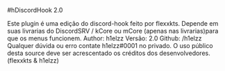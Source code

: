 #hDiscordHook 2.0

Este plugin é uma edição do discord-hook feito por flexxkts.
Depende em suas livrarias do DiscordSRV / kCore ou mCore (apenas nas livrarias)para que os menus funcionem.
Author: h1elzz
Versão: 2.0
Github: /h1elzz
Qualquer dúvida ou erro contate h1elzz#0001 no privado.
O uso público desta source deve ser acrescentado os créditos dos desenvolvedores. (flexxkts & h1elzz)
